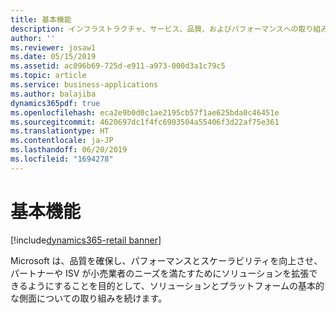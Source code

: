 ```yaml
---
title: 基本機能
description: インフラストラクチャ、サービス、品質、およびパフォーマンスへの取り組み
author: ''
ms.reviewer: josaw1
ms.date: 05/15/2019
ms.assetid: ac096b69-725d-e911-a973-000d3a1c79c5
ms.topic: article
ms.service: business-applications
ms.author: balajiba
dynamics365pdf: true
ms.openlocfilehash: eca2e9b0d0c1ae2195cb57f1ae625bda0c46451e
ms.sourcegitcommit: 4620697dc1f4fc6903504a55406f3d22af75e361
ms.translationtype: HT
ms.contentlocale: ja-JP
ms.lasthandoff: 06/20/2019
ms.locfileid: "1694278"
---
```

# <a name="fundamentals"></a>基本機能

[!include[dynamics365-retail banner](../includes/dynamics365-retail.md)]

Microsoft は、品質を確保し、パフォーマンスとスケーラビリティを向上させ、パートナーや ISV が小売業者のニーズを満たすためにソリューションを拡張できるようにすることを目的として、ソリューションとプラットフォームの基本的な側面についての取り組みを続けます。 
